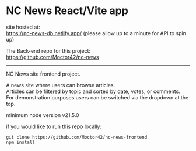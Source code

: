 # NC News React/Vite app

site hosted at:  
https://nc-news-db.netlify.app/ (please allow up to a minute for API to spin up)

The Back-end repo for this project:  
https://github.com/Moctor42/nc-news

---

NC News site frontend project.

A news site where users can browse articles.  
Articles can be filtered by topic and sorted by date, votes, or comments.  
For demonstration purposes users can be switched via the dropdown at the top.

minimum node version v21.5.0

if you would like to run this repo locally:

`git clone https://github.com/Moctor42/nc-news-frontend`  
`npm install`
